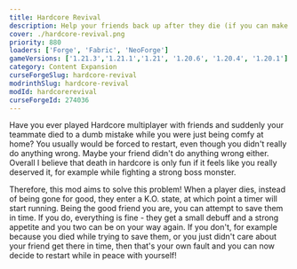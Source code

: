 ```yaml
---
title: Hardcore Revival
description: Help your friends back up after they die (if you can make it in time)
cover: ./hardcore-revival.png
priority: 880
loaders: ['Forge', 'Fabric', 'NeoForge']
gameVersions: ['1.21.3','1.21.1','1.21', '1.20.6', '1.20.4', '1.20.1']
category: Content Expansion
curseForgeSlug: hardcore-revival
modrinthSlug: hardcore-revival
modId: hardcorerevival
curseForgeId: 274036
---
```


Have you ever played Hardcore multiplayer with friends and suddenly your teammate died to a dumb mistake while you were just being comfy at home?
You usually would be forced to restart, even though you didn't really do anything wrong.
Maybe your friend didn't do anything wrong either.
Overall I believe that death in hardcore is only fun if it feels like you really deserved it, for example while fighting a strong boss monster.

Therefore, this mod aims to solve this problem!
When a player dies, instead of being gone for good, they enter a K.O. state, at which point a timer will start running.
Being the good friend you are, you can attempt to save them in time.
If you do, everything is fine - they get a small debuff and a strong appetite and you two can be on your way again.
If you don't, for example because you died while trying to save them, or you just didn't care about your friend get there in time, then that's your own fault and you can now decide to restart while in peace with yourself!